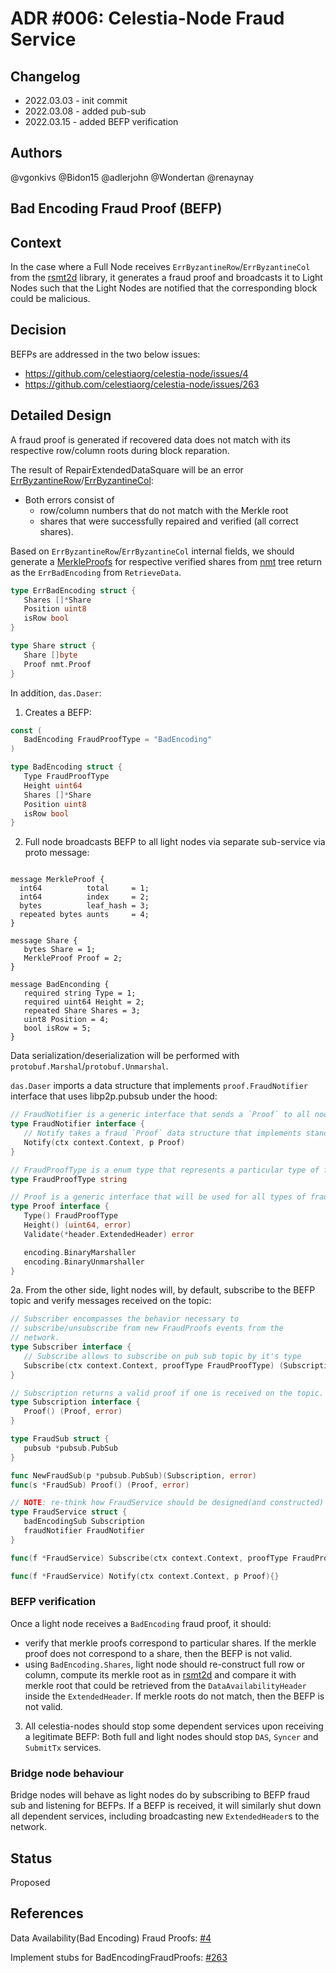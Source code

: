 # ADR #006: Celestia-Node Fraud Service

## Changelog

- 2022.03.03 - init commit
- 2022.03.08 - added pub-sub
- 2022.03.15 - added BEFP verification

## Authors

@vgonkivs @Bidon15 @adlerjohn @Wondertan @renaynay
 
## Bad Encoding Fraud Proof (BEFP)
## Context

In the case where a Full Node receives `ErrByzantineRow`/`ErrByzantineCol` from the [rsmt2d](https://github.com/celestiaorg/rsmt2d) library, it generates a fraud proof and broadcasts it to Light Nodes such that the Light Nodes are notified that the corresponding block could be malicious.

## Decision

BEFPs are addressed in the two below issues:

- https://github.com/celestiaorg/celestia-node/issues/4
- https://github.com/celestiaorg/celestia-node/issues/263

## Detailed Design
A fraud proof is generated if recovered data does not match with its respective row/column roots during block reparation. 

The result of RepairExtendedDataSquare will be an error [ErrByzantineRow](https://github.com/celestiaorg/rsmt2d/blob/f34ec414859fc834835ea97ed54300404eec1ac5/extendeddatacrossword.go#L18-L22)/[ErrByzantineCol](https://github.com/celestiaorg/rsmt2d/blob/f34ec414859fc834835ea97ed54300404eec1ac5/extendeddatacrossword.go#L28-L32):

- Both errors consist of 
  - row/column numbers that do not match with the Merkle root
  - shares that were successfully repaired and verified (all correct shares).

Based on `ErrByzantineRow`/`ErrByzantineCol` internal fields, we should generate a [MerkleProofs](https://github.com/celestiaorg/nmt/blob/master/proof.go#L17) for respective verified shares from [nmt](https://github.com/celestiaorg/nmt/blob/master/nmt.go) tree return as the `ErrBadEncoding` from `RetrieveData`. 

```go
type ErrBadEncoding struct {
   Shares []*Share
   Position uint8
   isRow bool
}

type Share struct {
   Share []byte
   Proof nmt.Proof
}
```

In addition, `das.Daser`:

1. Creates a BEFP:

```go
const (
   BadEncoding FraudProofType = "BadEncoding"
)

type BadEncoding struct {
   Type FraudProofType
   Height uint64
   Shares []*Share
   Position uint8
   isRow bool
}
```

2. Full node broadcasts BEFP to all light nodes via separate sub-service via proto message:

```proto3

message MerkleProof {
  int64          total     = 1;
  int64          index     = 2;
  bytes          leaf_hash = 3;
  repeated bytes aunts     = 4;
}

message Share {
   bytes Share = 1;
   MerkleProof Proof = 2;
}

message BadEnconding {
   required string Type = 1;
   required uint64 Height = 2;
   repeated Share Shares = 3;
   uint8 Position = 4;
   bool isRow = 5;
}
```
Data serialization/deserialization will be performed with `protobuf.Marshal`/`protobuf.Unmarshal`.

`das.Daser` imports a data structure that implements `proof.FraudNotifier` interface that uses libp2p.pubsub under the hood:

```go
// FraudNotifier is a generic interface that sends a `Proof` to all nodes subscribed on the FraudNotifier's topic.
type FraudNotifier interface {
   // Notify takes a fraud `Proof` data structure that implements standard BinaryMarshal interface and broadcasts it to all subscribed peers.
   Notify(ctx context.Context, p Proof)  
}
```

```go
// FraudProofType is a enum type that represents a particular type of fraud proof.
type FraudProofType string

// Proof is a generic interface that will be used for all types of fraud proofs in the network.
type Proof interface {
   Type() FraudProofType
   Height() (uint64, error)
   Validate(*header.ExtendedHeader) error

   encoding.BinaryMarshaller
   encoding.BinaryUnmarshaller
}
```

2a. From the other side, light nodes will, by default, subscribe to the BEFP topic and verify messages received on the topic:

```go
// Subscriber encompasses the behavior necessary to
// subscribe/unsubscribe from new FraudProofs events from the
// network.
type Subscriber interface {
   // Subscribe allows to subscribe on pub sub topic by it's type
   Subscribe(ctx context.Context, proofType FraudProofType) (Subscription, error)
}
```

```go
// Subscription returns a valid proof if one is received on the topic.
type Subscription interface {
   Proof() (Proof, error)
}

type FraudSub struct {
   pubsub *pubsub.PubSub 
}

func NewFraudSub(p *pubsub.PubSub)(Subscription, error)
func(s *FraudSub) Proof() (Proof, error)
```

```go
// NOTE: re-think how FraudService should be designed(and constructed) for full nodes and for light nodes
type FraudService struct {
   badEncodingSub Subscription
   fraudNotifier FraudNotifier
}

func(f *FraudService) Subscribe(ctx context.Context, proofType FraudProofType) (Subscription, error){}

func(f *FraudService) Notify(ctx context.Context, p Proof){}
```
### BEFP verification
Once a light node receives a `BadEncoding` fraud proof, it should:
* verify that merkle proofs correspond to particular shares. If the merkle proof does not correspond to a share, then the BEFP is not valid.
* using `BadEncoding.Shares`, light node should re-construct full row or column, compute its merkle root as in [rsmt2d](https://github.com/celestiaorg/rsmt2d/blob/master/extendeddatacrossword.go#L410) and compare it with merkle root that could be retrieved from the `DataAvailabilityHeader` inside the `ExtendedHeader`. If merkle roots do not match, then the BEFP is not valid.

3. All celestia-nodes should stop some dependent services upon receiving a legitimate BEFP:
Both full and light nodes should stop `DAS`, `Syncer` and `SubmitTx` services. 
### Bridge node behaviour
Bridge nodes will behave as light nodes do by subscribing to BEFP fraud sub and listening for BEFPs. If a BEFP is received, it will similarly shut down all dependent services, including broadcasting new `ExtendedHeader`s to the network.

## Status
Proposed

## References

Data Availability(Bad Encoding) Fraud Proofs: [#4](https://github.com/celestiaorg/celestia-node/issues/4)
   
Implement stubs for BadEncodingFraudProofs: [#263](https://github.com/celestiaorg/celestia-node/issues/263) 
